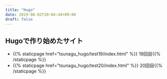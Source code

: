 ```yaml
---
title: "Hugo"
date: 2019-06-02T20:04:44+09:00
draft: false
---
```


## Hugoで作り始めたサイト
- {{% staticpage href="tsunagu_hugo/test19/index.html" %}} 19回目{{% /staticpage %}}
- {{% staticpage href="tsunagu_hugo/test20/index.html" %}} 20回目{{% /staticpage %}}

